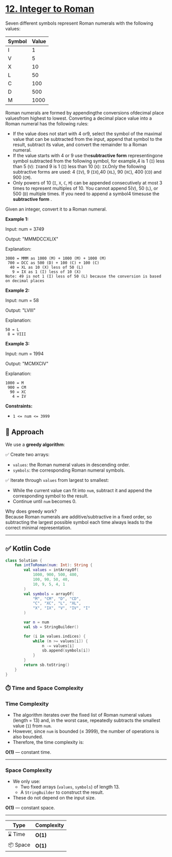 # [12. Integer to Roman](https://leetcode.com/problems/integer-to-roman/description/?envType=study-plan-v2&envId=top-interview-150)

Seven different symbols represent Roman numerals with the following values:

<table><thead><tr><th>Symbol</th><th>Value</th></tr></thead><tbody><tr><td>I</td><td>1</td></tr><tr><td>V</td><td>5</td></tr><tr><td>X</td><td>10</td></tr><tr><td>L</td><td>50</td></tr><tr><td>C</td><td>100</td></tr><tr><td>D</td><td>500</td></tr><tr><td>M</td><td>1000</td></tr></tbody></table>

Roman numerals are formed by appendingthe conversions ofdecimal place valuesfrom highest to lowest. Converting a decimal place value into a Roman numeral has the following rules:

- If the value does not start with 4 or9, select the symbol of the maximal value that can be subtracted from the input, append that symbol to the result, subtract its value, and convert the remainder to a Roman numeral.
- If the value starts with 4 or 9 use the**subtractive form** representingone symbol subtracted from the following symbol, for example,4 is 1 (<code>I</code>) less than 5 (<code>V</code>): <code>IV</code>and 9 is 1 (<code>I</code>) less than 10 (<code>X</code>): <code>IX</code>.Only the following subtractive forms are used: 4 (<code>IV</code>), 9 (<code>IX</code>),40 (<code>XL</code>), 90 (<code>XC</code>), 400 (<code>CD</code>) and 900 (<code>CM</code>).
- Only powers of 10 (<code>I</code>, <code>X</code>, <code>C</code>, <code>M</code>) can be appended consecutively at most 3 times to represent multiples of 10. You cannot append 5(<code>V</code>), 50 (<code>L</code>), or 500 (<code>D</code>) multiple times. If you need to append a symbol4 timesuse the **subtractive form** .

Given an integer, convert it to a Roman numeral.

**Example 1:** 

Input: num = 3749

Output: "MMMDCCXLIX"

Explanation:

```
3000 = MMM as 1000 (M) + 1000 (M) + 1000 (M)
 700 = DCC as 500 (D) + 100 (C) + 100 (C)
  40 = XL as 10 (X) less of 50 (L)
   9 = IX as 1 (I) less of 10 (X)
Note: 49 is not 1 (I) less of 50 (L) because the conversion is based on decimal places
```

**Example 2:** 

Input: num = 58

Output: "LVIII"

Explanation:

```
50 = L
 8 = VIII
```

**Example 3:** 

Input: num = 1994

Output: "MCMXCIV"

Explanation:

```
1000 = M
 900 = CM
  90 = XC
   4 = IV
```

**Constraints:** 

- <code>1 <= num <= 3999</code>

## 📝 Approach

We use a **greedy algorithm**:

✅ Create two arrays:
- `values`: the Roman numeral values in descending order.
- `symbols`: the corresponding Roman numeral symbols.

✅ Iterate through `values` from largest to smallest:
- While the current value can fit into `num`, subtract it and append the corresponding symbol to the result.
- Continue until `num` becomes 0.

Why does greedy work?  
Because Roman numerals are additive/subtractive in a fixed order, so subtracting the largest possible symbol each time always leads to the correct minimal representation.

---

## ✅ Kotlin Code

```kotlin
class Solution {
    fun intToRoman(num: Int): String {
        val values = intArrayOf(
            1000, 900, 500, 400,
            100, 90, 50, 40,
            10, 9, 5, 4, 1
        )
        val symbols = arrayOf(
            "M", "CM", "D", "CD",
            "C", "XC", "L", "XL",
            "X", "IX", "V", "IV", "I"
        )

        var n = num
        val sb = StringBuilder()

        for (i in values.indices) {
            while (n >= values[i]) {
                n -= values[i]
                sb.append(symbols[i])
            }
        }
        return sb.toString()
    }
}
```

### ⏱️ Time and Space Complexity

### Time Complexity
- The algorithm iterates over the fixed list of Roman numeral values (length = 13) and, in the worst case, repeatedly subtracts the smallest value (`1`) from `num`.
- However, since `num` is bounded (≤ 3999), the number of operations is also bounded.
- Therefore, the time complexity is:
  
**O(1)** — constant time.

---

### Space Complexity
- We only use:
  - Two fixed arrays (`values`, `symbols`) of length 13.
  - A `StringBuilder` to construct the result.
- These do not depend on the input size.

**O(1)** — constant space.

---

| Type | Complexity |
|------|------------|
| ⌛ Time | **O(1)** |
| 📦 Space | **O(1)** |
